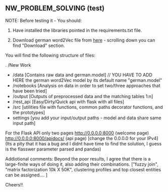 ## NW_PROBLEM_SOLVING (test)

NOTE: Before testing it - You should: </p>
1. Have installed the libraries pointed in the requirements.txt file.</p>
2. Download german word2Vec file from [here](https://devmount.github.io/GermanWordEmbeddings/) - scrolling down you can find "Download" section.</p> 


You will find the following structure of files:</p>
. /New Work
   - /data  [Contains raw data and german.model] // YOU HAVE TO ADD HERE the german word2Vec model by its default name "german.model"
   - /notebooks [Analysis on data in order to set two/three approaches that have been tried]
   - /output [Outputs of preprocessed data and the matching tables 1:n]
   - /rest_api [Easy/Dirty/Quick api with flask with all files]
   - /src [utilities file with functions, common paths decorator functions, and the prototypes]
   - settings [you add your input/output paths - model and data share same input path]

</p>


For the Flask API only two pages http://0.0.0.0:8000 (welcome page) http://0.0.0.0:8000/apidocs/ (api page) [change the 0.0.0.0 for your IPv4]
(Its a pity that it has a bug and I didnt have time to find the solution, I guess is the flasswer parameter parsed and pandas)

Addiotional comments: 
Beyond the poor results, I agree that there is a large-finite ways of doing it, also adding their combinations. 
["fuzzy join", "matrix factorization 10k X 50K", clustering profiles and top closest entities can be assigned.... ] 

Cheers!!

